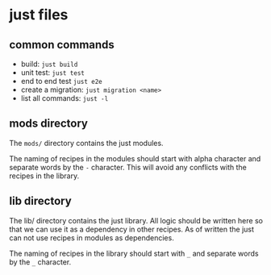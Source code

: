 # just files

## common commands

- build: `just build`
- unit test: `just test`
- end to end test `just e2e`
- create a migration: `just migration <name>`
- list all commands: `just -l`

## mods directory

The `mods/` directory contains the just modules.

The naming of recipes in the modules should start with alpha character and separate words by the `-` character.
This will avoid any conflicts with the recipes in the library.

## lib directory

The lib/ directory contains the just library. All logic should be written here
so that we can use it as a dependency in other recipes. As of written the just can
not use recipes in modules as dependencies.

The naming of recipes in the library should start with `_` and separate words by the `_` character.
